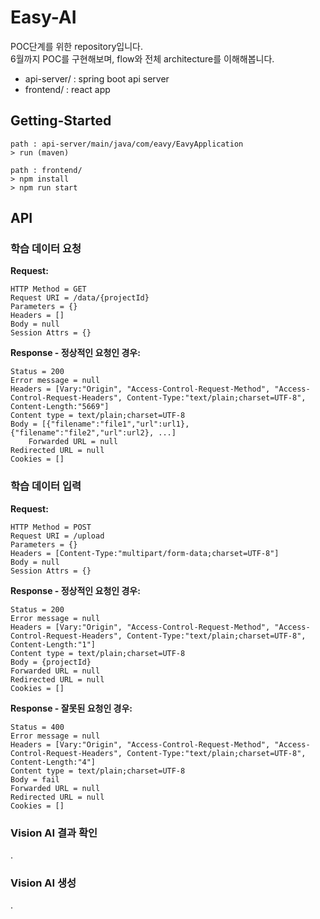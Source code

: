 # Easy-AI

POC단계를 위한 repository입니다.  
6월까지 POC를 구현해보며, flow와 전체 architecture를 이해해봅니다.

- api-server/ : spring boot api server
- frontend/   : react app

## Getting-Started
```
path : api-server/main/java/com/eavy/EavyApplication 
> run (maven)
   
path : frontend/
> npm install
> npm run start
```

## API

### 학습 데이터 요청

**Request:**

```
HTTP Method = GET
Request URI = /data/{projectId}
Parameters = {}
Headers = []
Body = null
Session Attrs = {}
```

**Response - 정상적인 요청인 경우:**
```
Status = 200
Error message = null
Headers = [Vary:"Origin", "Access-Control-Request-Method", "Access-Control-Request-Headers", Content-Type:"text/plain;charset=UTF-8", Content-Length:"5669"]
Content type = text/plain;charset=UTF-8
Body = [{"filename":"file1","url":url1}, {"filename":"file2","url":url2}, ...]
    Forwarded URL = null
Redirected URL = null
Cookies = []
```

### 학습 데이터 입력

**Request:**
```
HTTP Method = POST
Request URI = /upload
Parameters = {}
Headers = [Content-Type:"multipart/form-data;charset=UTF-8"]
Body = null
Session Attrs = {}
```

**Response - 정상적인 요청인 경우:**
```
Status = 200
Error message = null
Headers = [Vary:"Origin", "Access-Control-Request-Method", "Access-Control-Request-Headers", Content-Type:"text/plain;charset=UTF-8", Content-Length:"1"]
Content type = text/plain;charset=UTF-8
Body = {projectId}
Forwarded URL = null
Redirected URL = null
Cookies = []
```

**Response - 잘못된 요청인 경우:**
```
Status = 400
Error message = null
Headers = [Vary:"Origin", "Access-Control-Request-Method", "Access-Control-Request-Headers", Content-Type:"text/plain;charset=UTF-8", Content-Length:"4"]
Content type = text/plain;charset=UTF-8
Body = fail
Forwarded URL = null
Redirected URL = null
Cookies = []
```

### Vision AI 결과 확인
.

### Vision AI 생성

.
